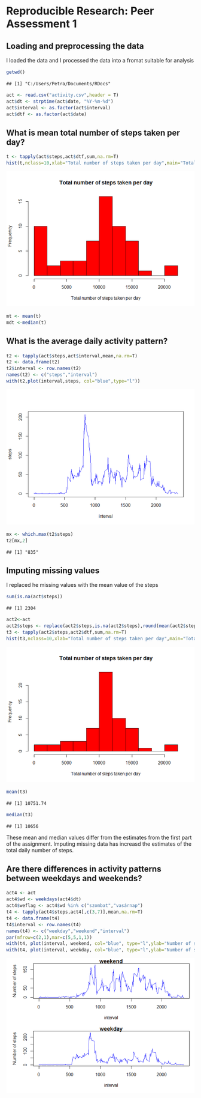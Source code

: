 # Reproducible Research: Peer Assessment 1


## Loading and preprocessing the data

I loaded the data and I processed the data into a fromat suitable for analysis


```r
getwd()
```

```
## [1] "C:/Users/Petra/Documents/RDocs"
```

```r
act <- read.csv("activity.csv",header = T)
act$dt <- strptime(act$date, "%Y-%m-%d")
act$interval <- as.factor(act$interval)
act$dtf <- as.factor(act$date)
```


## What is mean total number of steps taken per day?


```r
t <- tapply(act$steps,act$dtf,sum,na.rm=T)
hist(t,nclass=10,xlab="Total number of steps taken per day",main="Total number of steps taken per day",col="red")
```

![](PA1_template_files/figure-html/totalstep-1.png) 

```r
mt <- mean(t)
mdt <-median(t)
```




## What is the average daily activity pattern?


```r
t2 <- tapply(act$steps,act$interval,mean,na.rm=T)
t2 <- data.frame(t2)
t2$interval <- row.names(t2)
names(t2) <- c("steps","interval")
with(t2,plot(interval,steps, col="blue",type="l"))
```

![](PA1_template_files/figure-html/aveact-1.png) 

```r
mx <- which.max(t2$steps)
t2[mx,2]
```

```
## [1] "835"
```

## Imputing missing values

I replaced he missing values with the mean value of the steps

```r
sum(is.na(act$steps))  
```

```
## [1] 2304
```

```r
act2<-act
act2$steps <- replace(act2$steps,is.na(act2$steps),round(mean(act2$steps,na.rm=T),0))
t3 <- tapply(act2$steps,act2$dtf,sum,na.rm=T)
hist(t3,nclass=10,xlab="Total number of steps taken per day",main="Total number of steps taken per day",col="red")
```

![](PA1_template_files/figure-html/missingv-1.png) 

```r
mean(t3)
```

```
## [1] 10751.74
```

```r
median(t3)
```

```
## [1] 10656
```
These mean and median values differ from the estimates from the first part of the assignment. Imputing missing data has increasd the estimates of the total daily number of steps.



## Are there differences in activity patterns between weekdays and weekends?


```r
act4 <- act
act4$wd <- weekdays(act4$dt)
act4$weflag <- act4$wd %in% c("szombat","vasárnap")
t4 <- tapply(act4$steps,act4[,c(3,7)],mean,na.rm=T)
t4 <- data.frame(t4)
t4$interval <- row.names(t4)
names(t4) <- c("weekday","weekend","interval")
par(mfrow=c(2,1),mar=c(5,5,1,1))
with(t4, plot(interval, weekend, col="blue", type="l",ylab="Number of steps", main="weekend"))
with(t4, plot(interval, weekday, col="blue", type="l",ylab="Number of steps", main="weekday"))
```

![](PA1_template_files/figure-html/weekends-1.png) 
